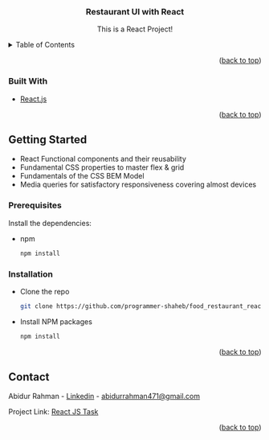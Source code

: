 <div id="top"></div>

<!-- PROJECT SHIELDS -->
<!--
*** I'm using markdown "reference style" links for readability.
*** Reference links are enclosed in brackets [ ] instead of parentheses ( ).
*** See the bottom of this document for the declaration of the reference variables
*** for contributors-url, forks-url, etc. This is an optional, concise syntax you may use.
*** https://www.markdownguide.org/basic-syntax/#reference-style-links
-->
<!--
[![Contributors][contributors-shield]][contributors-url]
[![Forks][forks-shield]][forks-url]
[![Stargazers][stars-shield]][stars-url]
[![Issues][issues-shield]][issues-url]
[![MIT License][license-shield]][license-url]
[![LinkedIn][linkedin-shield]][linkedin-url] -->

<!-- PROJECT LOGO -->
<br />
<div align="center">

  <h3 align="center">Restaurant UI with React</h3>

  <p align="center">
    This is a React Project!
    <br />

  </p>
</div>

<!-- TABLE OF CONTENTS -->
<details>
  <summary>Table of Contents</summary>
  <ol>
    <li>
      <a href="#about-the-project">About The Project</a>
      <ul>
        <li><a href="#built-with">Built With</a></li>
      </ul>
    </li>
    <li>
      <a href="#getting-started">Getting Started</a>
      <ul>
        <li><a href="#prerequisites">Prerequisites</a></li>
        <li><a href="#installation">Installation</a></li>
      </ul>
    </li>
    <li><a href="#usage">Usage</a></li>
  </ol>
</details>

<p align="right">(<a href="#top">back to top</a>)</p>

### Built With

- [React.js](https://reactjs.org/)

<p align="right">(<a href="#top">back to top</a>)</p>

<!-- GETTING STARTED -->

## Getting Started

- React Functional components and their reusability
- Fundamental CSS properties to master flex & grid
- Fundamentals of the CSS BEM Model
- Media queries for satisfactory responsiveness covering almost devices

### Prerequisites

Install the dependencies:

- npm
  ```sh
  npm install
  ```

### Installation

- Clone the repo
  ```sh
  git clone https://github.com/programmer-shaheb/food_restaurant_react_project.git
  ```
- Install NPM packages
  ```sh
  npm install
  ```

<p align="right">(<a href="#top">back to top</a>)</p>

<!-- CONTACT -->

## Contact

Abidur Rahman - [Linkedin](https://www.linkedin.com/in/abidur-rahman-akash/) - abidurrahman471@gmail.com

Project Link: [React JS Task](https://github.com/programmer-shaheb/food_restaurant_react_project)

<p align="right">(<a href="#top">back to top</a>)</p>
